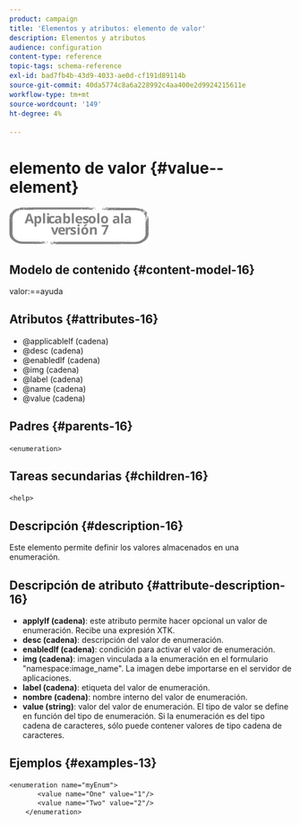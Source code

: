 ```yaml
---
product: campaign
title: 'Elementos y atributos: elemento de valor'
description: Elementos y atributos
audience: configuration
content-type: reference
topic-tags: schema-reference
exl-id: bad7fb4b-43d9-4033-ae0d-cf191d89114b
source-git-commit: 40da5774c8a6a228992c4aa400e2d9924215611e
workflow-type: tm+mt
source-wordcount: '149'
ht-degree: 4%

---
```


# elemento de valor {#value--element}

![](../../../assets/v7-only.svg)

## Modelo de contenido {#content-model-16}

valor:==ayuda

## Atributos {#attributes-16}

* @applicableIf (cadena)
* @desc (cadena)
* @enabledIf (cadena)
* @img (cadena)
* @label (cadena)
* @name (cadena)
* @value (cadena)

## Padres {#parents-16}

`<enumeration>`

## Tareas secundarias {#children-16}

`<help>`

## Descripción {#description-16}

Este elemento permite definir los valores almacenados en una enumeración.

## Descripción de atributo {#attribute-description-16}

* **applyIf (cadena)**: este atributo permite hacer opcional un valor de enumeración. Recibe una expresión XTK.
* **desc (cadena)**: descripción del valor de enumeración.
* **enabledIf (cadena)**: condición para activar el valor de enumeración.
* **img (cadena)**: imagen vinculada a la enumeración en el formulario &quot;namespace:image_name&quot;. La imagen debe importarse en el servidor de aplicaciones.
* **label (cadena)**: etiqueta del valor de enumeración.
* **nombre (cadena)**: nombre interno del valor de enumeración.
* **value (string)**: valor del valor de enumeración. El tipo de valor se define en función del tipo de enumeración. Si la enumeración es del tipo cadena de caracteres, sólo puede contener valores de tipo cadena de caracteres.

## Ejemplos {#examples-13}

```
<enumeration name="myEnum">
       <value name="One" value="1"/>
       <value name="Two" value="2"/>
    </enumeration>
```
